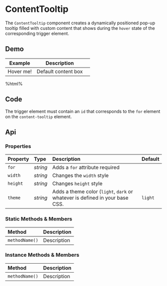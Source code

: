 # ContentTooltip

The `ContentTooltip` component creates a dynamically positioned pop-up tooltip filled with custom content that shows during the `hover` state of the corresponding trigger element.

## Demo

<table class="example">
  <thead>
    <tr>
      <th>Example</th>
      <th>Description</th>
      <th></th>
    </tr>
  </thead>
  <tbody>
    <tr>
      <td>
        <span id="content-tooltip-example-1">Hover me!</span>
      </td>
      <td>
        <span id="content-tooltip-tooltip-1">
          Default content box
        </span>
      </td>
    </tr>
  </tbody>
</table>

%html%

## Code

The trigger element must contain an `id` that corresponds to the `for` element on the `content-tooltip` element.

## Api

### Properties

| Property | Type | Description | Default |
| :--- | :--- | :--- | :--- |
| `for` | *string* | Adds a `for` attribute <span class="req">required</span> |  |
| `width` | *string* | Changes the `width` style |  |
| `height` | *string* | Changes `height` style |  |
| `theme` | *string* | Adds a theme color (`light`, `dark` or whatever is defined in your base CSS. | `light` |

### Static Methods & Members

| Method | Description |
| :--- | :--- |
| `methodName()` | Description |

### Instance Methods & Members

| Method | Description |
| :--- | :--- |
| `methodName()` | Description |
